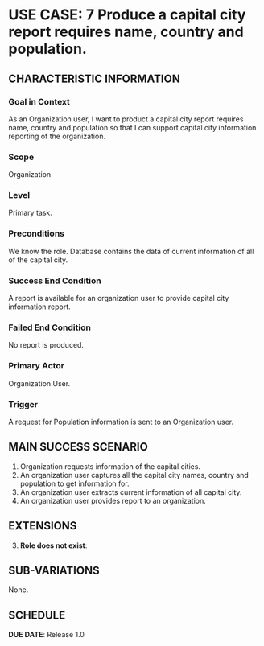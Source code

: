 # USE CASE: 7 Produce a capital city report requires name, country and population.

## CHARACTERISTIC INFORMATION

### Goal in Context

As an Organization user, I want to product a capital city report requires name, country and population so that I can support capital city information reporting of the organization.

### Scope

Organization

### Level

Primary task.

### Preconditions

We know the role.  Database contains the data of current information of all of the capital city.

### Success End Condition

A report is available for an organization user to provide capital city information report.

### Failed End Condition

No report is produced.

### Primary Actor

Organization User.

### Trigger

A request for Population information is sent to an Organization user.

## MAIN SUCCESS SCENARIO

1. Organization requests information of the capital cities.
2. An organization user captures all the capital city names, country and population to get information for.
3. An organization user extracts current information of all capital city.
4. An organization user provides report to an organization.

## EXTENSIONS

3. **Role does not exist**:

## SUB-VARIATIONS

None.

## SCHEDULE

**DUE DATE**: Release 1.0
